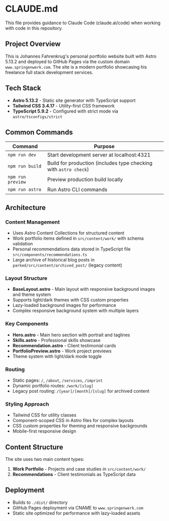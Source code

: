 # CLAUDE.md

This file provides guidance to Claude Code (claude.ai/code) when working with code in this repository.

## Project Overview

This is Johannes Fahrenkrug's personal portfolio website built with Astro 5.13.2 and deployed to GitHub Pages via the custom domain `www.springenwerk.com`. The site is a modern portfolio showcasing his freelance full stack development services.

## Tech Stack

- **Astro 5.13.2** - Static site generator with TypeScript support
- **Tailwind CSS 3.4.17** - Utility-first CSS framework
- **TypeScript 5.9.2** - Configured with strict mode via `astro/tsconfigs/strict`

## Common Commands

| Command | Purpose |
|---------|---------|
| `npm run dev` | Start development server at localhost:4321 |
| `npm run build` | Build for production (includes type checking with `astro check`) |
| `npm run preview` | Preview production build locally |
| `npm run astro` | Run Astro CLI commands |

## Architecture

### Content Management
- Uses Astro Content Collections for structured content
- Work portfolio items defined in `src/content/work/` with schema validation
- Personal recommendations data stored in TypeScript file `src/components/recommendations.ts`
- Large archive of historical blog posts in `parked/src/content/archived_post/` (legacy content)

### Layout Structure
- **BaseLayout.astro** - Main layout with responsive background images and theme system
- Supports light/dark themes with CSS custom properties
- Lazy-loaded background images for performance
- Complex responsive background system with multiple layers

### Key Components
- **Hero.astro** - Main hero section with portrait and taglines
- **Skills.astro** - Professional skills showcase
- **Recommendation.astro** - Client testimonial cards
- **PortfolioPreview.astro** - Work project previews
- Theme system with light/dark mode toggle

### Routing
- Static pages: `/`, `/about`, `/services`, `/imprint`
- Dynamic portfolio routes: `/work/[slug]`
- Legacy post routing: `/[year]/[month]/[slug]` for archived content

### Styling Approach
- Tailwind CSS for utility classes
- Component-scoped CSS in Astro files for complex layouts
- CSS custom properties for theming and responsive backgrounds
- Mobile-first responsive design

## Content Structure

The site uses two main content types:
1. **Work Portfolio** - Projects and case studies in `src/content/work/`
2. **Recommendations** - Client testimonials as TypeScript data

## Deployment

- Builds to `./dist/` directory
- GitHub Pages deployment via CNAME to `www.springenwerk.com`
- Static site optimized for performance with lazy-loaded assets
